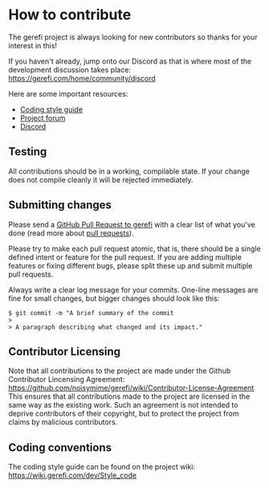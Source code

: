 # How to contribute

The gerefi project is always looking for new contributors so thanks for your interest in this!

If you haven't already, jump onto our Discord as that is where most of the development discussion takes place: https://gerefi.com/home/community/discord

Here are some important resources:

  * [Coding style guide](https://wiki.gerefi.com/dev/Style_code)
  * [Project forum](https://gerefi.com/forum)
  * [Discord](https://gerefi.com/home/community/discord)

## Testing

All contributions should be in a working, compilable state. If your change does not compile cleanly it will be rejected immediately.

## Submitting changes

Please send a [GitHub Pull Request to gerefi](https://github.com/noisymime/gerefi/pull/new/master) with a clear list of what you've done (read more about [pull requests](http://help.github.com/pull-requests/)).

Please try to make each pull request atomic, that is, there should be a single defined intent or feature for the pull request. If you are adding multiple features or fixing different bugs, please split these up and submit multiple pull requests.

Always write a clear log message for your commits. One-line messages are fine for small changes, but bigger changes should look like this:

    $ git commit -m "A brief summary of the commit
    >
    > A paragraph describing what changed and its impact."

## Contributor Licensing

Note that all contributions to the project are made under the Github Contributor Lincensing Agreement: https://github.com/noisymime/gerefi/wiki/Contributor-License-Agreement
This ensures that all contributions made to the project are licensed in the same way as the existing work. Such an agreement is not intended to deprive contributors of their copyright, but to protect the project from claims by malicious contributors.

## Coding conventions

The coding style guide can be found on the project wiki: https://wiki.gerefi.com/dev/Style_code
